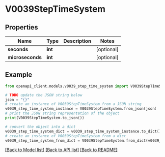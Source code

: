 # V0039StepTimeSystem


## Properties

Name | Type | Description | Notes
------------ | ------------- | ------------- | -------------
**seconds** | **int** |  | [optional] 
**microseconds** | **int** |  | [optional] 

## Example

```python
from openapi_client.models.v0039_step_time_system import V0039StepTimeSystem

# TODO update the JSON string below
json = "{}"
# create an instance of V0039StepTimeSystem from a JSON string
v0039_step_time_system_instance = V0039StepTimeSystem.from_json(json)
# print the JSON string representation of the object
print(V0039StepTimeSystem.to_json())

# convert the object into a dict
v0039_step_time_system_dict = v0039_step_time_system_instance.to_dict()
# create an instance of V0039StepTimeSystem from a dict
v0039_step_time_system_from_dict = V0039StepTimeSystem.from_dict(v0039_step_time_system_dict)
```
[[Back to Model list]](../README.md#documentation-for-models) [[Back to API list]](../README.md#documentation-for-api-endpoints) [[Back to README]](../README.md)



